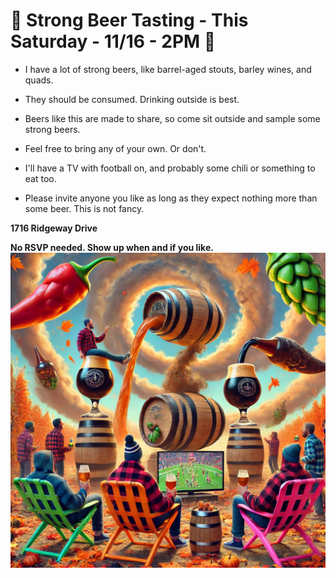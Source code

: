 
# 🍻 **Strong Beer Tasting - This Saturday -  11/16 - 2PM** 🍻

- I have a lot of strong beers, like barrel-aged stouts, barley wines, and quads.
  
- They should be consumed. Drinking outside is best.
  
- Beers like this are made to share, so come sit outside and sample some strong beers.

- Feel free to bring any of your own. Or don't. 

- I'll have a TV with football on, and probably some chili or something to eat too.

- Please invite anyone you like as long as they expect nothing more than some beer. This is not fancy.

**1716 Ridgeway Drive**



**No RSVP needed. Show up when and if you like.**
![beer](beer.jpg)


